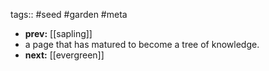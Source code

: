 tags:: #seed #garden #meta

- **prev:** [[sapling]]
- a page that has matured to become a tree of knowledge.
- **next:** [[evergreen]]